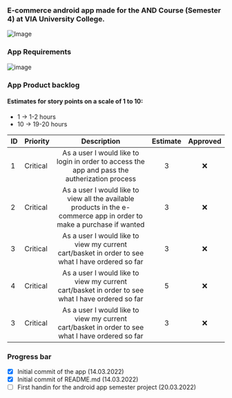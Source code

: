### E-commerce android app made for the AND Course (Semester 4) at VIA University College. 
![Image](https://upload.wikimedia.org/wikipedia/commons/5/5d/VIA_UC_logo.png)

### App Requirements
![image](https://user-images.githubusercontent.com/82092907/158166131-3505404a-68cc-41ae-8492-ffe9cf5207d6.png)

### App Product backlog
#### Estimates for story points on a scale of 1 to 10:
- 1 -> 1-2 hours
- 10 -> 19-20 hours

| ID | Priority | Description   | Estimate  | Approved | 
| -- | -------  |:-------------:| :--------:| :------: | 
| 1  | Critical | As a user I would like to login in order to access the app and pass the autherization process| 3     | ❌      | 
| 2  | Critical | As a user I would like to view all the available products in the e-commerce app in order to make a purchase if wanted|   3     | ❌      | 
| 3  | Critical | As a user I would like to view my current cart/basket in order to see what I have ordered so far|    3     | ❌      |
| 4  | Critical | As a user I would like to view my current cart/basket in order to see what I have ordered so far|    5     | ❌      |
| 3  | Critical | As a user I would like to view my current cart/basket in order to see what I have ordered so far|    3     | ❌      |


### Progress bar
- [x] Initial commit of the app (14.03.2022)
- [x] Initial commit of README.md (14.03.2022) 
- [ ] First handin for the android app semester project (20.03.2022)

